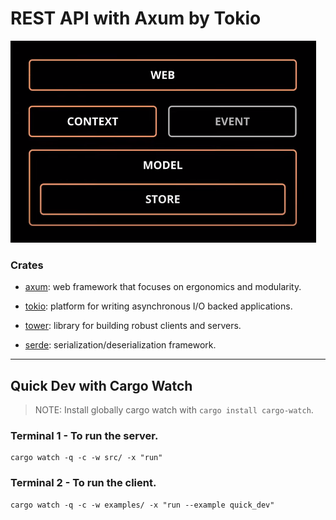 # REST API with Axum by Tokio

![](./public/img/architecture.png)

### Crates

- [axum](https://crates.io/crates/axum): web framework that focuses on ergonomics and modularity.

- [tokio](https://tokio.rs): platform for writing asynchronous I/O backed applications.

- [tower](https://crates.io/crates/tower): library for building robust clients and servers.

- [serde](https://crates.io/crates/serde): serialization/deserialization framework.

<hr>

## Quick Dev with  Cargo Watch

> NOTE: Install globally cargo watch with `cargo install cargo-watch`.

### Terminal 1 - To run the server.
``` 
cargo watch -q -c -w src/ -x "run"
```
### Terminal 2 - To run the client.
```
cargo watch -q -c -w examples/ -x "run --example quick_dev"
```